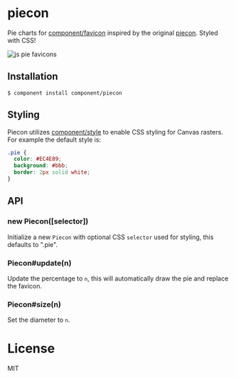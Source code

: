
# piecon

  Pie charts for [component/favicon](https://github.com/component/favicon)
  inspired by the original [piecon](https://github.com/lipka/piecon). Styled
  with CSS!

  ![js pie favicons](http://f.cl.ly/items/3T2g1b2w1j2t3e3A1Y3r/Screen%20Shot%202012-09-20%20at%2012.55.50%20PM.png)

## Installation

    $ component install component/piecon

## Styling

  Piecon utilizes [component/style](https://github.com/component/style)
  to enable CSS styling for Canvas rasters. For example the default
  style is:

```css
.pie {
  color: #EC4E89;
  background: #bbb;
  border: 2px solid white;
}
```

## API

### new Piecon([selector])

  Initialize a new `Piecon` with optional CSS `selector` used
  for styling, this defaults to ".pie".

### Piecon#update(n)

  Update the percentage to `n`, this will automatically
  draw the pie and replace the favicon.

### Piecon#size(n)

  Set the diameter to `n`.

# License

  MIT

